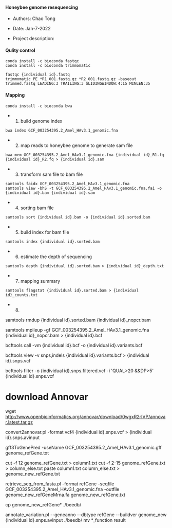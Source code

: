 #### Honeybee genome resequencing

- Authors: Chao Tong
- Date: Jan-7-2022

- Project description:

#### Qulity control
```
conda install -c bioconda fastqc
conda install -c bioconda trimmomatic
```
```
fastqc {individual id}.fastq
trimmomatic PE *R1_001.fastq.gz *R2_001.fastq.gz -baseout trimmed.fastq LEADING:3 TRAILING:3 SLIDINGWINDOW:4:15 MINLEN:35
```
#### Mapping
```
conda install -c bioconda bwa
```
- 1. build genome index
```
bwa index GCF_003254395.2_Amel_HAv3.1_genomic.fna
```
- 2. map reads to honeybee genome to generate sam file
```
bwa mem GCF_003254395.2_Amel_HAv3.1_genomic.fna {individual id}_R1.fq {individual id}_R2.fq > {individual id}.sam
```
- 3. transform sam file to bam file
```
samtools faidx GCF_003254395.2_Amel_HAv3.1_genomic.fna
samtools view -bhS -t GCF_003254395.2_Amel_HAv3.1_genomic.fna.fai -o {individual id}.bam {individual id}.sam
```
- 4. sorting bam file
```
samtools sort {individual id}.bam -o {individual id}.sorted.bam
```
- 5. build index for bam file
```
samtools index {individual id}.sorted.bam
```
- 6. estimate the depth of sequencing
```
samtools depth {individual id}.sorted.bam > {individual id}_depth.txt
```
- 7. mapping summary
```
samtools flagstat {individual id}.sorted.bam > {individual id}_counts.txt
```
- 8. 
samtools rmdup {individual id}.sorted.bam {individual id}_nopcr.bam

samtools mpileup -gf GCF_003254395.2_Amel_HAv3.1_genomic.fna {individual id}_nopcr.bam > {individual id}.bcf

bcftools call -vm {individual id}.bcf -o {individual id}.variants.bcf

bcftools view -v snps,indels {individual id}.variants.bcf > {individual id}.snps.vcf

bcftools filter -o {individual id}.snps.filtered.vcf -i 'QUAL>20 &&DP>5' {individual id}.snps.vcf


# download Annovar
wget http://www.openbioinformatics.org/annovar/download/0wgxR2rIVP/annovar.latest.tar.gz

convert2annovar.pl -format vcf4 {individual id}.snps.vcf > {individual id}.snps.avinput

gff3ToGenePred -useName GCF_003254395.2_Amel_HAv3.1_genomic.gff genome_refGene.txt

cut -f 12 genome_refGene.txt > column1.txt
cut -f 2-15 genome_refGene.txt > column_else.txt
paste column1.txt column_else.txt > genome_new_refGene.txt


retrieve_seq_from_fasta.pl -format refGene -seqfile GCF_003254395.2_Amel_HAv3.1_genomic.fna -outfile genome_new_refGeneMrna.fa genome_new_refGene.txt

cp genome_new_refGene* ./beedb/

annotate_variation.pl --geneanno --dbtype refGene --buildver genome_new  {individual id}.snps.avinput ./beedb/
mv *_function result



